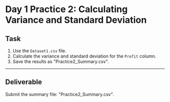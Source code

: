 # Day 1 Practice 2: Calculating Variance and Standard Deviation

## Task
1. Use the `Dataset1.csv` file.
2. Calculate the variance and standard deviation for the `Profit` column.
3. Save the results as "Practice2_Summary.csv".

---

## Deliverable
Submit the summary file: "Practice2_Summary.csv".